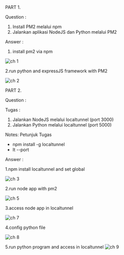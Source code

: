 PART 1.

Question :

1. Install PM2 melalui npm
2. Jalankan aplikasi NodeJS dan Python melalui PM2

Answer :


1. install pm2 via npm

![ch 1](https://user-images.githubusercontent.com/91004163/225384001-451f9f97-afa8-4841-8e2f-adbbe55f202e.png)

2.run python and expressJS framework with PM2

![ch 2](https://user-images.githubusercontent.com/91004163/225383993-193182a3-953c-48ea-8c21-6015dad630cd.png)


PART 2.

Question :

Tugas :
1. Jalankan NodeJS melalui localtunnel (port 3000)
2. Jalankan Python melalui localtunnel (port 5000)

Notes:
Petunjuk Tugas
- npm install -g localtunnel
- lt --port <isi port aplikasi>


Answer :

1.npm install localtunnel and set global
  
![ch 3](https://user-images.githubusercontent.com/91004163/225394864-ff0cd0e2-c5a4-4543-a851-99bd6162e49d.png)

2.run node app with pm2

  ![ch 5](https://user-images.githubusercontent.com/91004163/225395735-2b63bc60-cac8-4a54-b3ba-5ec5df8ea8a7.png)
  
3.access node app in localtunnel  
  
![ch 7](https://user-images.githubusercontent.com/91004163/225394883-ee160015-9da6-47df-9cd4-2d9f60d3aa65.png)
  
4.config python file  
  
![ch 8](https://user-images.githubusercontent.com/91004163/225394888-a6443b9f-a87c-4932-89e3-ac23c4561b2c.png)
  
5.run python program and access in localtunnel
![ch 9](https://user-images.githubusercontent.com/91004163/225394894-f450327a-c28d-44a7-877f-d0495e5fc9a8.png)

